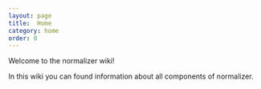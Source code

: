 ```yaml
---
layout: page
title:  Home
category: home
order: 0
---
```


Welcome to the normalizer wiki!

In this wiki you can found information about all components of normalizer.
